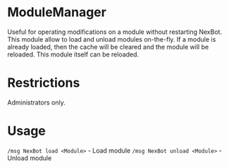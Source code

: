 # ModuleManager

Useful for operating modifications on a module without restarting NexBot.
This module allow to load and unload modules on-the-fly.
If a module is already loaded, then the cache will be cleared and the module will be reloaded.
This module itself can be reloaded.


# Restrictions
Administrators only.

# Usage
```/msg NexBot load <Module>``` - Load module
```/msg NexBot unload <Module>``` - Unload module
